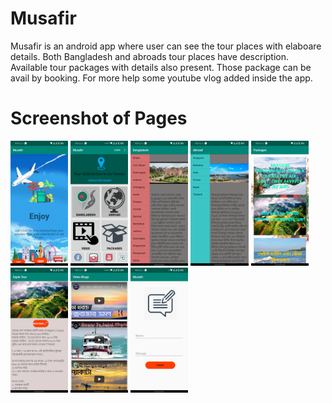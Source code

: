 # Musafir
Musafir is an android app where user can see the tour places with elaboare details. Both Bangladesh and abroads tour places have description. Available tour packages with details also present. Those package can be avail by booking. For more help some youtube vlog added inside the app. <br/>
# Screenshot of Pages
<img src="Musafir vdos and scrnsht/start page.png" height="200"> <img src="Musafir vdos and scrnsht/Homepage.png" height="200"> <img src="Musafir vdos and scrnsht/tour place bd.png" height="200"> <img src="Musafir vdos and scrnsht/tourplaceabroad.png" height="200"> <img src="Musafir vdos and scrnsht/packages.png" height="200"> <img src="Musafir vdos and scrnsht/package details.png" height="200"> <img src="Musafir vdos and scrnsht/vlogs.png" height="200"> <img src="Musafir vdos and scrnsht/feedback.png" height="200">
